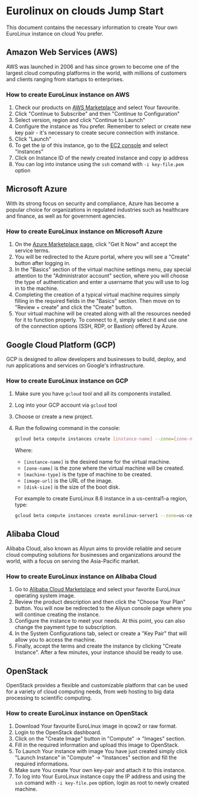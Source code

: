 # Eurolinux on clouds Jump Start

This document contains the necessary information to create Your own EuroLinux instance on cloud You prefer.

## Amazon Web Services (AWS)
AWS was launched in 2006 and has since grown to become one of the largest cloud computing platforms in the world, with millions of customers and clients ranging from startups to enterprises.

### How to create EuroLinux instance on AWS
1. Check our products on [AWS Marketplace](https://aws.amazon.com/marketplace/search/results?searchTerms=eurolinux) and select Your favourite.
2. Click "Continue to Subscribe" and then "Continue to Configuration"
3. Select version, region and click "Continue to Launch"
4. Configure the instance as You prefer. Remember to select or create new key pair - it's necessary to create secure connection with instance.
5. Click "Launch"
6. To get the ip of this instance, go to the [EC2 console](https://console.aws.amazon.com/ec2/home) and select "Instances"
7. Click on Instance ID of the newly created instance and copy ip address
8. You can log into instance using the `ssh` comand with `-i key-file.pem` option

## Microsoft Azure
With its strong focus on security and compliance, Azure has become a popular choice for organizations in regulated industries such as healthcare and finance, as well as for government agencies.

### How to create EuroLinux instance on Microsoft Azure
1. On the [Azure Marketplace page](https://azuremarketplace.microsoft.com/en-us/marketplace/apps?search=eurolinux&page=1), click "Get It Now" and accept the service terms.
2. You will be redirected to the Azure portal, where you will see a "Create" button after logging in.
3. In the "Basics" section of the virtual machine settings menu, pay special attention to the "Administrator account" section, where you will choose the type of authentication and enter a username that you will use to log in to the machine.
4. Completing the creation of a typical virtual machine requires simply filling in the required fields in the "Basics" section. Then move on to "Review + create" and click the "Create" button.
5. Your virtual machine will be created along with all the resources needed for it to function properly. To connect to it, simply select it and use one of the connection options (SSH, RDP, or Bastion) offered by Azure.

## Google Cloud Platform (GCP)
GCP is designed to allow developers and businesses to build, deploy, and run applications and services on Google's infrastructure.

### How to create EuroLinux instance on GCP
1. Make sure you have `gcloud` tool and all its components installed.
2. Log into your GCP account via `gcloud` tool
3. Choose or create a new project.
4. Run the following command in the console:
    ```bash
    gcloud beta compute instances create [instance-name] --zone=[zone-name] --machine-type=[machine-type] --subnet=default --image=[image-url] --boot-disk-size=[disk-size]
    ```

    Where:
    * `[instance-name]` is the desired name for the virtual machine.
    * `[zone-name]` is the zone where the virtual machine will be created.
    * `[machine-type]` is the type of machine to be created.
    * `[image-url]` is the URL of the image.
    * `[disk-size]` is the size of the boot disk.

    For example to create EuroLinux 8.6 instance in a us-central1-a region, type:
    ```bash
    gcloud beta compute instances create eurolinux-server1 --zone=us-central1-a --machine-type=n1-standard-1 --subnet=default --image=https://www.googleapis.com/compute/v1/projects/eurolinux-cloud/global/images/eurolinux-8-6 --boot-disk-size=10GB
    ```

## Alibaba Cloud
Alibaba Cloud, also known as Aliyun aims to provide reliable and secure cloud computing solutions for businesses and organizations around the world, with a focus on serving the Asia-Pacific market.

### How to create EuroLinux instance on Alibaba Cloud
1. Go to [Alibaba Cloud Marketplace](https://marketplace.alibabacloud.com/products?keywords=eurolinux) and select your favorite EuroLinux operating system image.
2. Review the product description and then click the "Choose Your Plan" button. You will now be redirected to the Aliyun console page where you will continue creating the instance.
3. Configure the instance to meet your needs. At this point, you can also change the payment type to subscription.
4. In the System Configurations tab, select or create a "Key Pair" that will allow you to access the machine.
5. Finally, accept the terms and create the instance by clicking "Create Instance". After a few minutes, your instance should be ready to use.

## OpenStack
OpenStack provides a flexible and customizable platform that can be used for a variety of cloud computing needs, from web hosting to big data processing to scientific computing.

### How to create EuroLinux instance on OpenStack
1. Download Your favourite EuroLinux image in qcow2 or raw format.
2. Login to the OpenStack dashboard.
3. Click on the "Create Image" button in "Compute" -> "Images" section.
4. Fill in the required information and upload this image to OpenStack.
5. To Launch Your instance with image You have just created simply click "Launch Instance" in "Compute" -> "Instances" section and fill the required informations.
6. Make sure You create Your own key-pair and attach it to this instance.
7. To log into Your EuroLinux instance copy the IP address and using the `ssh` comand with `-i key-file.pem` option, login as root to newly created machine.